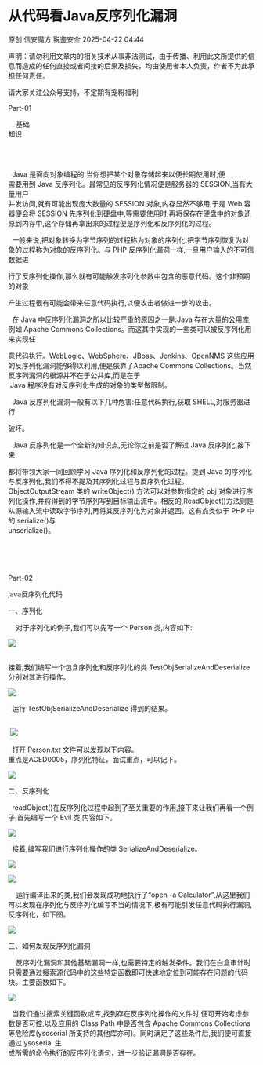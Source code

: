 #  从代码看Java反序列化漏洞   
原创 信安魔方  锐鉴安全   2025-04-22 04:44  
  
声明：请勿利用文章内的相关技术从事非法测试，由于传播、利用此文所提供的信息而造成的任何直接或者间接的后果及损失，均由使用者本人负责，作者不为此承担任何责任。  
  
请大家关注公众号支持，不定期有宠粉福利  
  
  
Part-01  
  
    基础  
知识  
     
  
   
  
  Java 是面向对象编程的,当你想把某个对象存储起来以便长期使用时,便  
需要用到 Java 反序列化。最常见的反序列化情况便是服务器的 SESSION,当有大量用户  
并发访问,就有可能出现庞大数量的 SESSION 对象,内存显然不够用,于是 Web 容器便会将 SESSION 先序列化到硬盘中,等需要使用时,再将保存在硬盘中的对象还原到内存中,这个存储再拿出来的过程便是序列化和反序列化的过程。  
  
  一般来说,把对象转换为字节序列的过程称为对象的序列化,把字节序列恢复为对象的过程称为对象的反序列化。与 PHP 反序列化漏洞一样,一旦用户输入的不可信数据进  
  
行了反序列化操作,那么就有可能触发序列化参数中包含的恶意代码。这个非预期的对象  
  
产生过程很有可能会带来任意代码执行,以便攻击者做进一步的攻击。  
  
  在 Java 中反序列化漏洞之所以比较严重的原因之一是:Java 存在大量的公用库,例如 Apache Commons Collections。而这其中实现的一些类可以被反序列化用来实现任  
  
意代码执行。WebLogic、WebSphere、JBoss、Jenkins、OpenNMS 这些应用的反序列化漏洞能够得以利用,便是依靠了Apache Commons Collections。当然反序列漏洞的根源并不在于公共库,而是在于  
 Java 程序没有对反序列化生成的对象的类型做限制。  
  
  Java 反序列化漏洞一般有以下几种危害:任意代码执行,获取 SHELL,对服务器进行  
  
破坏。  
  
  Java 反序列化是一个全新的知识点,无论你之前是否了解过 Java 反序列化,接下来  
  
都将带领大家一同回顾学习 Java 序列化和反序列化的过程。提到 Java 的序列化与反序列化,我们不得不提及其序列化过程与反序列化过程。  
ObjectOutputStream 类的 writeObject() 方法可以对参数指定的 obj 对象进行序列化操作,并将得到的字节序列写到目标输出流中。相反的,ReadObject()方法则是从源输入流中读取字节序列,再将其反序列化为对象并返回。这有点类似于 PHP 中的 serialize()与  
unserialize()。  
  
  
      
  
     
   
Part-02  
  
java反序列化代码  
  
  
一、序列化  
  
    对于序列化的例子,我们可以先写一个 Person 类,内容如下:  
  
![](https://mmbiz.qpic.cn/mmbiz_png/RLTNmn7FBP40o4OCF0iaNjibP7SKcBvB9r6tolo7ibSnzafT7hQCxMvLXSR27mdRZBHSnNAc9Jao5mKibk67DOpOYQ/640?wx_fmt=png&from=appmsg "")  
  
    
接着,我们编写一个包含序列化和反序列化的类 TestObjSerializeAndDeserialize 分别对其进行操作。  
  
![](https://mmbiz.qpic.cn/mmbiz_png/RLTNmn7FBP40o4OCF0iaNjibP7SKcBvB9rI7OSOXTZqR10Nx8I3M6eff20A1mmDsukKmXUtEpUibcd6sUibwZic2RhA/640?wx_fmt=png&from=appmsg "")  
  
  运行 TestObjSerializeAndDeserialize 得到的结果。  
  
                   
 ![](https://mmbiz.qpic.cn/mmbiz_png/RLTNmn7FBP40o4OCF0iaNjibP7SKcBvB9rXHFQhqaRH9h0yibqchcKrA5GHq6NBQpfRwqIu0xgJUoEsMQvQ2cg4Ow/640?wx_fmt=png&from=appmsg "")  
  
  
  打开 Person.txt 文件可以发现以下内容。  
重点是ACED0005，序列化特征，面试重点，可以记下。  
  
![](https://mmbiz.qpic.cn/mmbiz_png/RLTNmn7FBP40o4OCF0iaNjibP7SKcBvB9rCwhBiaGGsN9GELfibTicWZicUicsaKupay5VQIOrAcDWaAlR9OnnJv44ibHQ/640?wx_fmt=png&from=appmsg "")  
  
  
  
二、反序列化  
  
  readObject()在反序列化过程中起到了至关重要的作用,接下来让我们再看一个例子,首先编写一个 Evil 类,内容如下。  
  
![](https://mmbiz.qpic.cn/mmbiz_png/RLTNmn7FBP40o4OCF0iaNjibP7SKcBvB9rVpibsj8FMVZR2wxqYOUdAlxQ5fRhjTrNfm4mWlqqaBECmR8TjQZNusA/640?wx_fmt=png&from=appmsg "")  
  
  接着,编写我们进行序列化操作的类 SerializeAndDeserialize。  
  
![](https://mmbiz.qpic.cn/mmbiz_png/RLTNmn7FBP40o4OCF0iaNjibP7SKcBvB9rKgu8kMRRFhPMdyAWISCF19hgxN3IicAdnRyjqxcGBmfnHBZJARkroTw/640?wx_fmt=png&from=appmsg "")  
  
![](https://mmbiz.qpic.cn/mmbiz_png/RLTNmn7FBP40o4OCF0iaNjibP7SKcBvB9rNpmcmpQcF2slt2cjUL0EbULD6LGSZQcRxntuvZTZUtSGLUptKJohicw/640?wx_fmt=png&from=appmsg "")  
  
  
    运行编译出来的类,我们会发现成功地执行了“open -a Calculator”,从这里我们可以发现在序列化与反序列化编写不当的情况下,极有可能引发任意代码执行漏洞,反序列化，如下图。  
  
![](https://mmbiz.qpic.cn/mmbiz_png/RLTNmn7FBP40o4OCF0iaNjibP7SKcBvB9rtxicKaHzqWvvhFDyuHBfh4IkZrGeKx71iciavDA2k3pfAul5f0Jtm7A2A/640?wx_fmt=png&from=appmsg "")  
  
  
三、如何发现反序列化漏洞  
  
    反序列化漏洞和其他基础漏洞一样,也需要特定的触发条件。我们在白盒审计时只需要通过搜索源代码中的这些特定函数即可快速地定位到可能存在问题的代码块。主要函数如下。  
  
![](https://mmbiz.qpic.cn/mmbiz_png/RLTNmn7FBP40o4OCF0iaNjibP7SKcBvB9r3Dgnictu3gLF9KAdcoddME6LZtUfr6doNxfTK8KFqSJBVPkSianC3siaw/640?wx_fmt=png&from=appmsg "")  
  
  
  当我们通过搜索关键函数或库,找到存在反序列化操作的文件时,便可开始考虑参数是否可控,以及应用的 Class Path 中是否包含 Apache Commons Collections 等危险库(ysoserial 所支持的其他库亦可)。同时满足了这些条件后,我们便可直接通过 ysoserial 生  
成所需的命令执行的反序列化语句，进一步验证漏洞是否存在。  
  
